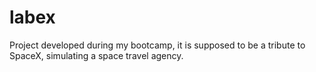 # labex
Project developed during my bootcamp, it is supposed to be a tribute to SpaceX, simulating a space travel agency.
